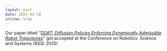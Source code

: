 ```yaml
---
layout: post
date: 2025-04-10
inline: true
---
```


Our paper titled _"<a href="https://iconlab.negarmehr.com/DDAT/">DDAT: Diffusion Policies Enforcing Dynamically Admissible Robot Trajectories</a>"_ got accepted at the Conference on Robotics: Science and Systems (RSS) 2025!
